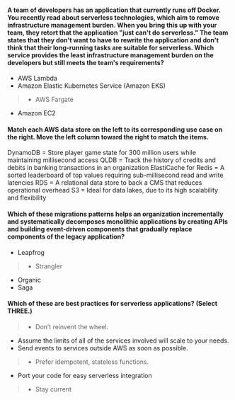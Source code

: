 #### A team of developers has an application that currently runs off Docker. You recently read about serverless technologies, which aim to remove infrastructure management burden. When you bring this up with your team, they retort that the application "just can't do serverless." The team states that they don't want to have to rewrite the application and don't think that their long-running tasks are suitable for serverless. Which service provides the least infrastructure management burden on the developers but still meets the team's requirements?

- AWS Lambda
- Amazon Elastic Kubernetes Service (Amazon EKS)
> - AWS Fargate
- Amazon EC2


#### Match each AWS data store on the left to its corresponding use case on the right. Move the left column toward the right to match the items.

DynamoDB = Store player game state for 300 million users while maintaining millisecond access
QLDB = Track the history of credits and debits in banking transactions in an organization
ElastiCache for Redis = A sorted leaderboard of top values requiring sub-millisecond read and write latencies
RDS = A relational data store to back a CMS that reduces operational overhead
S3 = Ideal for data lakes, due to its high scalability and flexibility


#### Which of these migrations patterns helps an organization incrementally and systematically decomposes monolithic applications by creating APIs and building event-driven components that gradually replace components of the legacy application?

- Leapfrog
> - Strangler
- Organic
- Saga


#### Which of these are best practices for serverless applications? (Select THREE.)

> - Don’t reinvent the wheel.
- Assume the limits of all of the services involved will scale to your needs.
- Send events to services outside AWS as soon as possible.
> - Prefer idempotent, stateless functions.
- Port your code for easy serverless integration
> - Stay current


